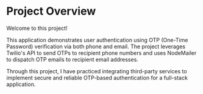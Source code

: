 # Project Overview

Welcome to this project!

This application demonstrates user authentication using OTP (One-Time Password) verification via both phone and email. The project leverages Twilio's API to send OTPs to recipient phone numbers and uses NodeMailer to dispatch OTP emails to recipient email addresses.

Through this project, I have practiced integrating third-party services to implement secure and reliable OTP-based authentication for a full-stack application. 


